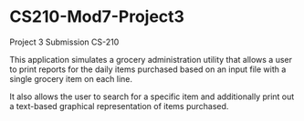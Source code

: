 # CS210-Mod7-Project3
Project 3 Submission CS-210

This application simulates a grocery administration utility that allows a user to print reports for the daily items purchased
based on an input file with a single grocery item on each line.

It also allows the user to search for a specific item and additionally print out a text-based graphical representation of items purchased.

